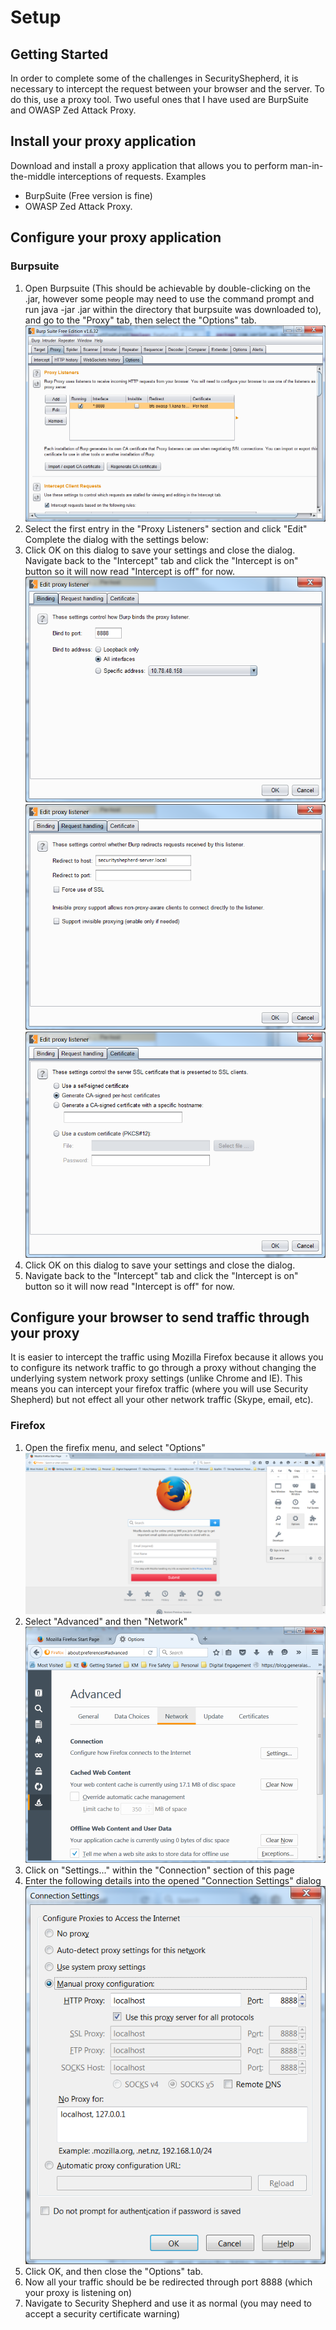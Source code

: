 # Setup

## Getting Started

In order to complete some of the challenges in SecurityShepherd, it is necessary to intercept the request between your browser and the server. To do this, use a proxy tool. Two useful ones that I have used are BurpSuite and OWASP Zed Attack Proxy.


## Install your proxy application
Download and install a proxy application that allows you to perform man-in-the-middle interceptions of requests.
Examples
 * BurpSuite (Free version is fine)
 * OWASP Zed Attack Proxy.  

## Configure your proxy application

### Burpsuite

[burpsuite1]: https://github.com/chrismcneill/securityshepherd-walkthrough/raw/master/common/images/burpsuite1.png "Burpsuite Setup Screenshot"
[burpsuite2]: https://github.com/chrismcneill/securityshepherd-walkthrough/raw/master/common/images/burpsuite2.png "Burpsuite Setup Screenshot"
[burpsuite3]: https://github.com/chrismcneill/securityshepherd-walkthrough/raw/master/common/images/burpsuite3.png "Burpsuite Setup Screenshot"
[burpsuite4]: https://github.com/chrismcneill/securityshepherd-walkthrough/raw/master/common/images/burpsuite4.png "Burpsuite Setup Screenshot"

1. Open Burpsuite (This should be achievable by double-clicking on the .jar, however some people may need to use the command prompt and run java -jar <burpsuiteFileName>.jar within the directory that burpsuite was downloaded to), and go to the "Proxy" tab, then select the "Options" tab.
![burpsuite proxy options][burpsuite1]
2. Select the first entry in the "Proxy Listeners" section and click "Edit"
Complete the dialog with the settings below:
3. Click OK on this dialog to save your settings and close the dialog.
Navigate back to the "Intercept" tab and click the "Intercept is on" button so it will now read "Intercept is off" for now.
![burpsuite listen port][burpsuite2]
![burpsuite redirect location][burpsuite3]
![burpsuite certificate selection][burpsuite4]
4. Click OK on this dialog to save your settings and close the dialog.
5. Navigate back to the "Intercept" tab and click the "Intercept is on" button so it will now read "Intercept is off" for now.

## Configure your browser to send traffic through your proxy 

It is easier to intercept the traffic using Mozilla Firefox because it allows you to configure its network traffic to go through a proxy without changing the underlying system network proxy settings (unlike Chrome and IE). This means you can intercept your firefox traffic (where you will use Security Shepherd) but not effect all your other network traffic (Skype, email, etc).

### Firefox

[firefox1]: https://github.com/chrismcneill/securityshepherd-walkthrough/raw/master/common/images/firefox1.png "Firefox Proxy Setup Screenshot"
[firefox2]: https://github.com/chrismcneill/securityshepherd-walkthrough/raw/master/common/images/firefox2.png "Firefox Proxy Setup Screenshot"
[firefox3]: https://github.com/chrismcneill/securityshepherd-walkthrough/raw/master/common/images/firefox3.png "Firefox Proxy Setup Screenshot"

1. Open the firefix menu, and select "Options"
    ![Firefox Options][firefox1]
2. Select "Advanced" and then "Network"
    ![Firefox Network Settings][firefox2]
3. Click on "Settings..." within the "Connection" section of this page
4. Enter the following details into the opened "Connection Settings" dialog
    ![Firefox Proxy Options][firefox3]
5. Click OK, and then close the "Options" tab.
6. Now all your traffic should be be redirected through port 8888 (which your proxy is listening on)
7. Navigate to Security Shepherd and use it as normal (you may need to accept a security certificate warning)





